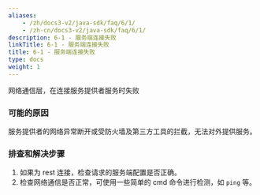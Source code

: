 ```yaml
---
aliases:
    - /zh/docs3-v2/java-sdk/faq/6/1/
    - /zh-cn/docs3-v2/java-sdk/faq/6/1/
description: 6-1 - 服务端连接失败
linkTitle: 6-1 - 服务端连接失败
title: 6-1 - 服务端连接失败
type: docs
weight: 1
---
```






网络通信层，在连接服务提供者服务时失败

### 可能的原因

服务提供者的网络异常断开或受防火墙及第三方工具的拦截，无法对外提供服务。

### 排查和解决步骤
 
1. 如果为 rest 连接，检查请求的服务端配置是否正确。
2. 检查网络通信是否正常，可使用一些简单的 cmd 命令进行检测，如 `ping` 等。
